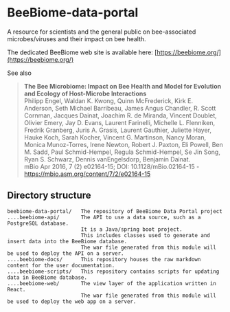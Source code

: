 # BeeBiome-data-portal
A resource for scientists and the general public on bee-associated microbes/viruses and their impact on bee health.  

The dedicated BeeBiome web site is available here: [https://beebiome.org/](https://beebiome.org/)

See also
> **The Bee Microbiome: Impact on Bee Health and Model for Evolution and Ecology of Host-Microbe Interactions**  
> Philipp Engel, Waldan K. Kwong, Quinn McFrederick, Kirk E. Anderson, Seth Michael Barribeau, James Angus Chandler, R. Scott Cornman, Jacques Dainat, Joachim R. de Miranda, Vincent Doublet, Olivier Emery, Jay D. Evans, Laurent Farinelli, Michelle L. Flenniken, Fredrik Granberg, Juris A. Grasis, Laurent Gauthier, Juliette Hayer, Hauke Koch, Sarah Kocher, Vincent G. Martinson, Nancy Moran, Monica Munoz-Torres, Irene Newton, Robert J. Paxton, Eli Powell, Ben M. Sadd, Paul Schmid-Hempel, Regula Schmid-Hempel, Se Jin Song, Ryan S. Schwarz, Dennis vanEngelsdorp, Benjamin Dainat.  
> mBio Apr 2016, 7 (2) e02164-15; DOI: 10.1128/mBio.02164-15 - https://mbio.asm.org/content/7/2/e02164-15

## Directory structure

```
beebiome-data-portal/   The repository of BeeBiome Data Portal project
....beebiome-api/       The API to use a data source, such as a PostgreSQL database.
                        It is a Java/spring boot project. 
                        This includes classes used to generate and insert data into the BeeBiome database.
                        The war file generated from this module will be used to deploy the API on a server.
....beebiome-docs/      This repository houses the raw markdown content for the user documentation.
....beebiome-scripts/   This repository contains scripts for updating data in BeeBiome database.
....beebiome-web/       The view layer of the application written in React. 
                        The war file generated from this module will be used to deploy the web app on a server.
```
